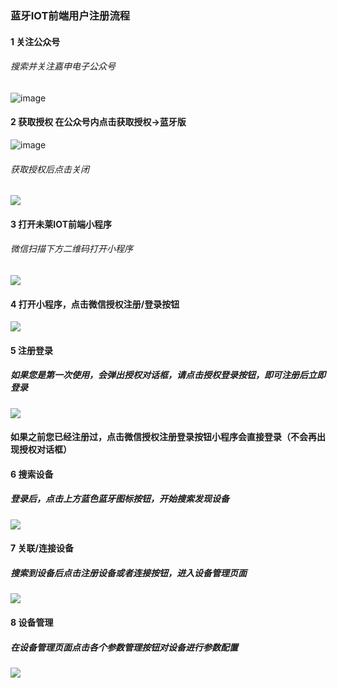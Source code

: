 ### 蓝牙IOT前端用户注册流程

####   1 关注公众号
###### 搜索并关注嘉申电子公众号
![image](https://upload-images.jianshu.io/upload_images/11115937-84ed728fc1cc62d0.png?imageMogr2/auto-orient/strip%7CimageView2/2/w/1240)

####   2 获取授权 在公众号内点击获取授权->蓝牙版
![image](https://github.com/dibaotian/UG101/blob/master/bluetooth/get_auth.jpeg)
###### 获取授权后点击关闭
![](https://github.com/dibaotian/UG101/blob/master/bluetooth/auth_success.jpeg)

####   3 打开未莱IOT前端小程序
###### 微信扫描下方二维码打开小程序
![](https://github.com/dibaotian/UG101/blob/master/bluetooth/gh_ea1a1178fb45_258.jpg)

####  4 打开小程序，点击微信授权注册/登录按钮
![](https://github.com/dibaotian/UG101/blob/master/bluetooth/wechat_login.jpeg)

#### 5 注册登录
##### 如果您是第一次使用，会弹出授权对话框，请点击授权登录按钮，即可注册后立即登录
![](https://github.com/dibaotian/UG101/blob/master/bluetooth/first_regist.jpeg)
#### 如果之前您已经注册过，点击微信授权注册登录按钮小程序会直接登录（不会再出现授权对话框）

#### 6 搜索设备
##### 登录后，点击上方蓝色蓝牙图标按钮，开始搜索发现设备
![](https://github.com/dibaotian/UG101/blob/master/bluetooth/search_dev.jpeg)

#### 7 关联/连接设备
##### 搜索到设备后点击注册设备或者连接按钮，进入设备管理页面
![](https://github.com/dibaotian/UG101/blob/master/bluetooth/regist_dev.jpeg)

#### 8 设备管理
##### 在设备管理页面点击各个参数管理按钮对设备进行参数配置
![](https://github.com/dibaotian/UG101/blob/master/bluetooth/management.jpeg)

